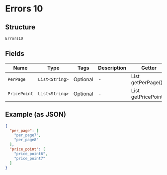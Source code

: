 
# Errors 10

## Structure

`Errors10`

## Fields

| Name | Type | Tags | Description | Getter | Setter |
|  --- | --- | --- | --- | --- | --- |
| `PerPage` | `List<String>` | Optional | - | List<String> getPerPage() | setPerPage(List<String> perPage) |
| `PricePoint` | `List<String>` | Optional | - | List<String> getPricePoint() | setPricePoint(List<String> pricePoint) |

## Example (as JSON)

```json
{
  "per_page": [
    "per_page7",
    "per_page8"
  ],
  "price_point": [
    "price_point6",
    "price_point7"
  ]
}
```

